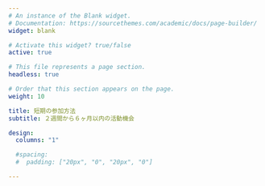 ```yaml
---
# An instance of the Blank widget.
# Documentation: https://sourcethemes.com/academic/docs/page-builder/
widget: blank

# Activate this widget? true/false
active: true

# This file represents a page section.
headless: true

# Order that this section appears on the page.
weight: 10

title: 短期の参加方法
subtitle: ２週間から６ヶ月以内の活動機会

design:
  columns: "1"

  #spacing:
  #  padding: ["20px", "0", "20px", "0"]

---
```

